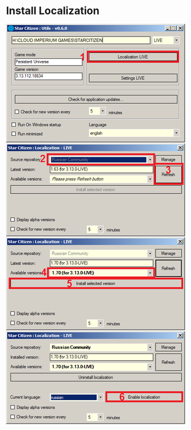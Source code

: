 # Install Localization

![Open localization](localization_1.png)
![Choose source & refresh versions](localization_2.png)
![Choose version & install](localization_3.png)
![Enable localization](localization_4.png)
